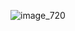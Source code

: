 ![image_720](https://github.com/ebanner/daily-cssbattle/assets/2068912/668ef94b-cbe9-44c6-b14b-b1b52d02555a)
